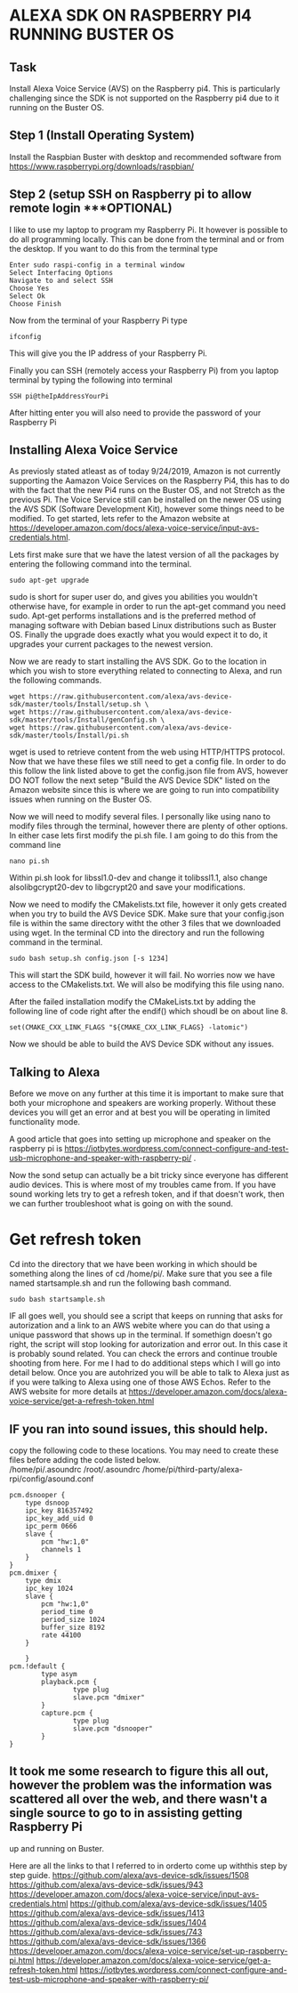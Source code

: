 # ALEXA SDK ON RASPBERRY PI4 RUNNING BUSTER OS #

## Task
Install Alexa Voice Service (AVS) on the Raspberry pi4.  This is particularly challenging since the 
SDK is not supported on the Raspberry pi4 due to it running on the Buster OS.

## Step 1 (Install Operating System)
Install the Raspbian Buster with desktop and recommended software from 
https://www.raspberrypi.org/downloads/raspbian/

## Step 2 (setup SSH on Raspberry pi to allow remote login ***OPTIONAL)
I like to use my laptop to program my Raspberry Pi.  It however is possible to 
do all programming locally.  This can be done from the terminal and or from the desktop.  If you want to do this from the terminal type

```
Enter sudo raspi-config in a terminal window
Select Interfacing Options
Navigate to and select SSH
Choose Yes
Select Ok
Choose Finish
```

Now from the terminal of your Raspberry Pi type
```
ifconfig
```
This will give you the IP address of your Raspberry Pi.

Finally you can SSH (remotely access your Raspberry Pi) from you laptop terminal by typing the following into terminal
```
SSH pi@theIpAddressYourPi
```
After hitting enter you will also need to provide the password of your Raspberry Pi

## Installing Alexa Voice Service
As previosly stated atleast as of today 9/24/2019, Amazon is not currently supporting the Aamazon Voice Services on the Raspberry Pi4, this has to do with the fact that 
the new Pi4 runs on the Buster OS, and not Stretch as the previous Pi.  The Voice Service still can be installed on the newer OS using the AVS SDK (Software Development Kit), however
some things need to be modified.  To get started, lets refer to the Amazon website at https://developer.amazon.com/docs/alexa-voice-service/input-avs-credentials.html.

Lets first make sure that we have the latest version of all the packages by entering the following command into the terminal. 
```
sudo apt-get upgrade
```
sudo is short for super user do, and gives you abilities you wouldn't otherwise have, for example in order to run the apt-get command you need sudo.  Apt-get performs installations and is the preferred method of managing software with Debian based Linux distributions such as Buster OS.  Finally the upgrade does exactly what you would expect it to do, it upgrades your current packages to the newest version.

Now we are ready to start installing the AVS SDK. Go to the location in which you wish to store everything related to connecting to Alexa, and  run the following commands.
```
wget https://raw.githubusercontent.com/alexa/avs-device-sdk/master/tools/Install/setup.sh \
wget https://raw.githubusercontent.com/alexa/avs-device-sdk/master/tools/Install/genConfig.sh \
wget https://raw.githubusercontent.com/alexa/avs-device-sdk/master/tools/Install/pi.sh
```
wget is used to retrieve content from the web using HTTP/HTTPS protocol.  Now that we have these files we still need to get a config file.  In order to do this follow the link 
listed above to get the config.json file from AVS, however DO NOT follow the next setep "Build the AVS Device SDK" listed on the Amazon website since this is where we are going to run into compatibility issues when running on the Buster OS. 

Now we will need to modify several files.  I personally like using nano to modify files through the terminal, however there are plenty of other options.  In either case lets first
modify the pi.sh file.  I am going to do this from the command line 
```
nano pi.sh
```
Within pi.sh look for libssl1.0-dev and change it tolibssl1.1, also change alsolibgcrypt20-dev to libgcrypt20 and save your modifications.

Now we need to modify the CMakelists.txt file, however it only gets created when you try to build the AVS Device SDK.  Make sure that your config.json file is within the same directory witht the other 3 files that we downloaded using wget.  In the terminal CD into the directory and run the following command in the terminal.
```
sudo bash setup.sh config.json [-s 1234]
```
This will start the SDK build, however it will fail.  No worries now we have access to the CMakelists.txt.  We will also be modifying this file using nano.  

After the failed installation modify the CMakeLists.txt by adding the following line of code right after the endif() which shoudl be on about line 8.
```
set(CMAKE_CXX_LINK_FLAGS "${CMAKE_CXX_LINK_FLAGS} -latomic")
```
Now we should be able to build the AVS Device SDK without any issues.

## Talking to Alexa
 
Before we move on any further at this time it is important to make sure that both your microphone and speakers are working properly.
Without these devices you will get an error and at best you will be operating in limited functionality mode.  

A good article that goes into setting up microphone and speaker on the raspberry pi is https://iotbytes.wordpress.com/connect-configure-and-test-usb-microphone-and-speaker-with-raspberry-pi/ .

Now the sond setup can actually be a bit tricky since everyone has different audio devices.   This is where most of my troubles came from.   If you have sound working lets try to get a refresh token,
and if that doesn't work, then we can further troubleshoot what is going on with the sound.

# Get refresh token
Cd into the directory that we have been working in which should be something along the lines of cd /home/pi/.  Make sure that you see a file named startsample.sh and run the following bash command.
```
sudo bash startsample.sh
```
IF all goes well, you should see a script that keeps on running that asks for autorization and a link to an AWS webite where you can do that using a unique password that shows up in the terminal.
If somethign doesn't go right, the script will stop looking for autorization and error out.  In this case it is probably sound related.  You can check the errors and continue trouble shooting from here.
For me I had to do additional steps which I will go into detail below.  Once you are autohrized you will be able to talk to Alexa just as if you were talking to Alexa using one of those AWS Echos.
Refer to the AWS website for more details at https://developer.amazon.com/docs/alexa-voice-service/get-a-refresh-token.html 


## IF you ran into sound issues, this should help.

copy the following code to these locations.  You may need to create these files before adding the code listed below.  
/home/pi/.asoundrc
/root/.asoundrc
/home/pi/third-party/alexa-rpi/config/asound.conf 

```
pcm.dsnooper {
    type dsnoop
    ipc_key 816357492
    ipc_key_add_uid 0
    ipc_perm 0666
    slave {
        pcm "hw:1,0"
        channels 1
    }
}
pcm.dmixer {
    type dmix
    ipc_key 1024
    slave {
        pcm "hw:1,0"
        period_time 0
        period_size 1024
        buffer_size 8192
        rate 44100
    }

    }
pcm.!default {
        type asym
        playback.pcm {
                type plug
                slave.pcm "dmixer"
        }
        capture.pcm {
                type plug
                slave.pcm "dsnooper"
        }
}
```

## It took me some research to figure this all out, however the problem was the information was scattered all over the web, and there wasn't a single source to go to in assisting getting Raspberry Pi
up and running on Buster.

Here are all the links to that I referred to in orderto come up withthis step by step guide.
https://github.com/alexa/avs-device-sdk/issues/1508
https://github.com/alexa/avs-device-sdk/issues/943
https://developer.amazon.com/docs/alexa-voice-service/input-avs-credentials.html
https://github.com/alexa/avs-device-sdk/issues/1405
https://github.com/alexa/avs-device-sdk/issues/1413
https://github.com/alexa/avs-device-sdk/issues/1404
https://github.com/alexa/avs-device-sdk/issues/743
https://github.com/alexa/avs-device-sdk/issues/1366
https://developer.amazon.com/docs/alexa-voice-service/set-up-raspberry-pi.html
https://developer.amazon.com/docs/alexa-voice-service/get-a-refresh-token.html
https://iotbytes.wordpress.com/connect-configure-and-test-usb-microphone-and-speaker-with-raspberry-pi/

